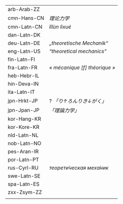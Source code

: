 | | |
|-|-|
| arb-Arab-ZZ |  |
| cmn-Hans-CN | _理论力学_ |
| cmn-Latn-CN | _lǐlùn lìxué_ |
| dan-Latn-DK |  |
| deu-Latn-DE | _„theoretische Mechanik“_ |
| eng-Latn-US | _“theoretical mechanics”_ |
| fin-Latn-FI |  |
| fra-Latn-FR | _« mécanique [f] théorique »_ |
| heb-Hebr-IL |  |
| hin-Deva-IN |  |
| ita-Latn-IT |  |
| jpn-Hrkt-JP | ? _「り↑ろんりき↓がく」_ |
| jpn-Jpan-JP | _「理論力学」_ |
| kor-Hang-KR |  |
| kor-Kore-KR |  |
| nld-Latn-NL |  |
| nob-Latn-NO |  |
| pes-Aran-IR |  |
| por-Latn-PT |  |
| rus-Cyrl-RU | _теорети́ческая меха́ник_ |
| swe-Latn-SE |  |
| spa-Latn-ES |  |
| zxx-Zsym-ZZ |  |
|  |  |
